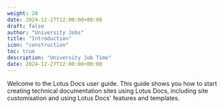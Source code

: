 ```yaml
---
weight: 20
date: 2024-12-27T12:00:00+00:00
draft: false
author: "University Jobs"
title: "Introduction"
icon: "construction"
toc: true
description: "University Job Time"
date: 2024-12-27T12:00:00+00:00
---
```


Welcome to the Lotus Docs user guide. This guide shows you how to start creating technical documentation sites using Lotus Docs, including site customisation and using Lotus Docs' features and templates.
